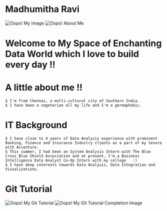 # Madhumitha Ravi
![Oops! My image](/ITMD-521/Week-01/images/Ravi-Madhumitha-Week-01-Picture-of-Me.png)
![Oops! About Me](/ITMD-521/Week-01/images/Ravi-Madhumitha-Week-01-About-Me.png)

# Welcome to My Space of Enchanting Data World which I love to build every day !! 

# A little about me !!
  	$ I'm from Chennai, a multi-cultural city of Southern India. 
	$ I have been a vegetarian all my life and I'm a germaphobic.
# IT Background
	$ I have close to 4 years of Data Analysis experience with prominent Banking, Finance and Insurance Industry clients as a part of my tenure with Accenture. 
	$ This summer, I had been an System Analysis Intern with The Blue Cross Blue Shield Association and at present, I'm a Business Intelligence Data Analyst Co-Op Intern with my college 	:) 
	$ I have deep interests towards Data Analysis, Data Integration and Visualizations. 

# Git Tutorial
![Oops! My Git Tutorial](/ITMD-521/Week-01/images/Ravi-Madhumitha-Week-01-Git-Tutorial.png)
![Oops! My Git Tutorial Completion Image](/ITMD-521/Week-01/images/Ravi-Madhumitha-Week-01-Git-Tutorial-Code-Academy.png)

